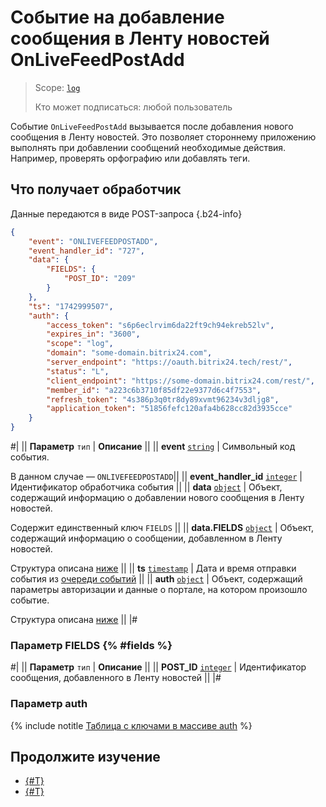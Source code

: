 # Событие на добавление сообщения в Ленту новостей OnLiveFeedPostAdd

> Scope: [`log`](../../scopes/permissions.md)
> 
> Кто может подписаться: любой пользователь

Событие `OnLiveFeedPostAdd` вызывается после добавления нового сообщения в Ленту новостей. Это позволяет стороннему приложению выполнять при добавлении сообщений необходимые действия. Например, проверять орфографию или добавлять теги.

## Что получает обработчик

Данные передаются в виде POST-запроса {.b24-info}

```json
{
    "event": "ONLIVEFEEDPOSTADD",
    "event_handler_id": "727",
    "data": {
        "FIELDS": {
            "POST_ID": "209"
        }
    },
    "ts": "1742999507",
    "auth": {
        "access_token": "s6p6eclrvim6da22ft9ch94ekreb52lv",
        "expires_in": "3600",
        "scope": "log",
        "domain": "some-domain.bitrix24.com",
        "server_endpoint": "https://oauth.bitrix24.tech/rest/",
        "status": "L",
        "client_endpoint": "https://some-domain.bitrix24.com/rest/",
        "member_id": "a223c6b3710f85df22e9377d6c4f7553",
        "refresh_token": "4s386p3q0tr8dy89xvmt96234v3dljg8",
        "application_token": "51856fefc120afa4b628cc82d3935cce"
    }
}
```

#|
|| **Параметр**
`тип` | **Описание** ||
|| **event**
[`string`](../../data-types.md) | Символьный код события.

В данном случае — `ONLIVEFEEDPOSTADD`||
|| **event_handler_id**
[`integer`](../../data-types.md) | Идентификатор обработчика события ||
|| **data**
[`object`](../../data-types.md) | Объект, содержащий информацию о добавлении нового сообщения в Ленту новостей.

Содержит единственный ключ `FIELDS` ||
|| **data.FIELDS**
[`object`](../../data-types.md) | Объект, содержащий информацию о сообщении, добавленном в Ленту новостей.

Структура описана [ниже](#fields) ||
|| **ts**
[`timestamp`](../../data-types.md) | Дата и время отправки события из [очереди событий](../../events/index.md) ||
|| **auth**
[`object`](../../data-types.md) | Объект, содержащий параметры авторизации и данные о портале, на котором произошло событие.

Структура описана [ниже](#auth) ||
|#

### Параметр FIELDS {% #fields %}

#|
|| **Параметр**
`тип` | **Описание** ||
|| **POST_ID** 
[`integer`](../../data-types.md) | Идентификатор сообщения, добавленного в Ленту новостей ||
|#

### Параметр auth

{% include notitle [Таблица с ключами в массиве auth](../../../_includes/auth-params-in-events.md) %}

## Продолжите изучение
- [{#T}](../../events/index.md)
- [{#T}](../../events/event-bind.md)
